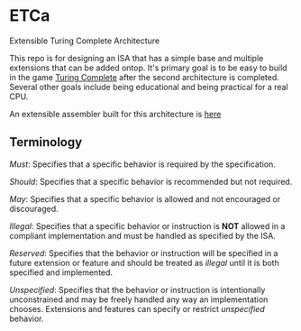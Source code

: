 # ETCa
Extensible Turing Complete Architecture

This repo is for designing an ISA that has a simple base and multiple extensions that can be added ontop. It's primary goal is to be easy to build in the game
[Turing Complete](https://turingcomplete.game) after the second architecture is completed. Several other goals include being educational and being practical for a real CPU.

An extensible assembler built for this architecture is [here](https://github.com/ETC-A/etca-asm)

## Terminology

_Must_: Specifies that a specific behavior is required by the specification.

_Should_: Specifies that a specific behavior is recommended but not required.

_May_: Specifies that a specific behavior is allowed and not encouraged or discouraged.

_Illegal_: Specifies that a specific behavior or instruction is **NOT** allowed in a compliant implementation and must be handled as specified by the ISA.

_Reserved_: Specifies that the behavior or instruction will be specified in a future extension or feature and should be treated as _illegal_ until it is both specified and implemented.

_Unspecified_: Specifies that the behavior or instruction is intentionally unconstrained and may be freely handled any way an implementation chooses. Extensions and features can specify
or restrict _unspecified_ behavior.
